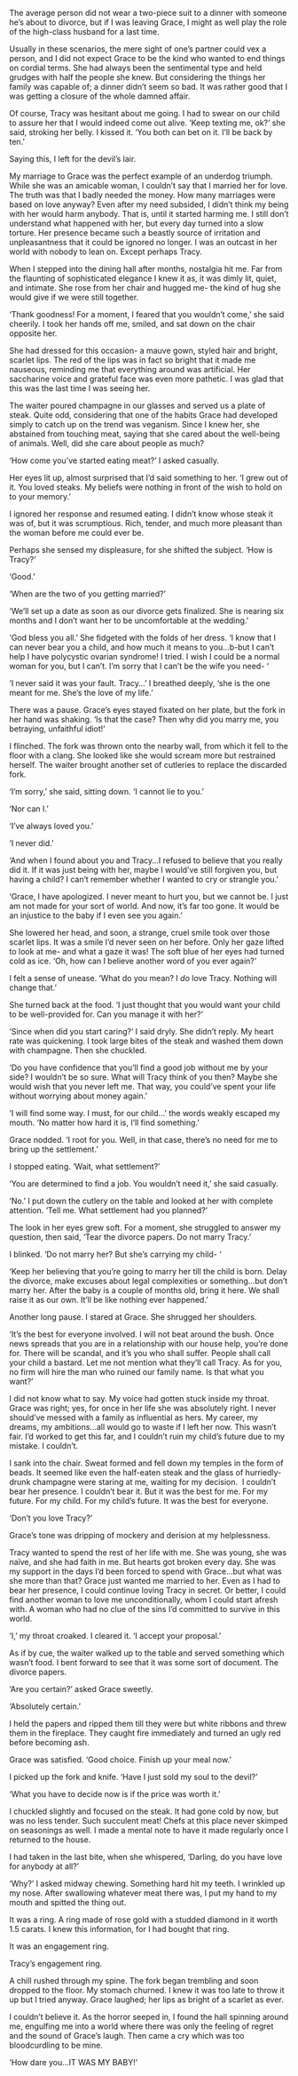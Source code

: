 The average person did not wear a two-piece suit to a dinner with someone he’s about to divorce, but if I was leaving Grace, I might as well play the role of the high-class husband for a last time.

Usually in these scenarios, the mere sight of one’s partner could vex a person, and I did not expect Grace to be the kind who wanted to end things on cordial terms. She had always been the sentimental type and held grudges with half the people she knew. But considering the things her family was capable of; a dinner didn’t seem so bad. It was rather good that I was getting a closure of the whole damned affair.

Of course, Tracy was hesitant about me going. I had to swear on our child to assure her that I would indeed come out alive. ‘Keep texting me, ok?’ she said, stroking her belly. I kissed it. ‘You both can bet on it. I’ll be back by ten.’

Saying this, I left for the devil’s lair.

My marriage to Grace was the perfect example of an underdog triumph. While she was an amicable woman, I couldn’t say that I married her for love. The truth was that I badly needed the money. How many marriages were based on love anyway? Even after my need subsided, I didn’t think my being with her would harm anybody. That is, until it started harming me. I still don’t understand what happened with her, but every day turned into a slow torture. Her presence became such a beastly source of irritation and unpleasantness that it could be ignored no longer. I was an outcast in her world with nobody to lean on. Except perhaps Tracy.

When I stepped into the dining hall after months, nostalgia hit me. Far from the flaunting of sophisticated elegance I knew it as, it was dimly lit, quiet, and intimate. She rose from her chair and hugged me- the kind of hug she would give if we were still together.

‘Thank goodness! For a moment, I feared that you wouldn’t come,’ she said cheerily. I took her hands off me, smiled, and sat down on the chair opposite her.

She had dressed for this occasion- a mauve gown, styled hair and bright, scarlet lips. The red of the lips was in fact so bright that it made me nauseous, reminding me that everything around was artificial. Her saccharine voice and grateful face was even more pathetic. I was glad that this was the last time I was seeing her.

The waiter poured champagne in our glasses and served us a plate of steak. Quite odd, considering that one of the habits Grace had developed simply to catch up on the trend was veganism. Since I knew her, she abstained from touching meat, saying that she cared about the well-being of animals. Well, did she care about people as much?

‘How come you’ve started eating meat?’ I asked casually.

Her eyes lit up, almost surprised that I’d said something to her. ‘I grew out of it. You loved steaks. My beliefs were nothing in front of the wish to hold on to your memory.’

I ignored her response and resumed eating. I didn’t know whose steak it was of, but it was scrumptious. Rich, tender, and much more pleasant than the woman before me could ever be.

Perhaps she sensed my displeasure, for she shifted the subject. ‘How is Tracy?’

‘Good.’

‘When are the two of you getting married?’

‘We’ll set up a date as soon as our divorce gets finalized. She is nearing six months and I don’t want her to be uncomfortable at the wedding.'

‘God bless you all.’ She fidgeted with the folds of her dress. ‘I know that I can never bear you a child, and how much it means to you…b-but I can’t help I have polycystic ovarian syndrome! I tried. I wish I could be a normal woman for you, but I can’t. I’m sorry that I can’t be the wife you need- ‘

‘I never said it was your fault. Tracy…’ I breathed deeply, ‘she is the one meant for me. She’s the love of my life.’

There was a pause. Grace’s eyes stayed fixated on her plate, but the fork in her hand was shaking. ‘Is that the case? Then why did you marry me, you betraying, unfaithful idiot!’

I flinched. The fork was thrown onto the nearby wall, from which it fell to the floor with a clang. She looked like she would scream more but restrained herself. The waiter brought another set of cutleries to replace the discarded fork.

‘I’m sorry,’ she said, sitting down. ‘I cannot lie to you.’

‘Nor can I.’

‘I’ve always loved you.’

‘I never did.’

‘And when I found about you and Tracy…I refused to believe that you really did it. If it was just being with her, maybe I would’ve still forgiven you, but having a child? I can’t remember whether I wanted to cry or strangle you.’

‘Grace, I have apologized. I never meant to hurt you, but we cannot be. I just am not made for your sort of world. And now, it’s far too gone. It would be an injustice to the baby if I even see you again.’

She lowered her head, and soon, a strange, cruel smile took over those scarlet lips. It was a smile I’d never seen on her before. Only her gaze lifted to look at me- and what a gaze it was! The soft blue of her eyes had turned cold as ice. ‘Oh, how can I believe another word of you ever again?’

I felt a sense of unease. ‘What do you mean? I *do* love Tracy. Nothing will change that.’

She turned back at the food. ‘I just thought that you would want your child to be well-provided for. Can you manage it with her?’

‘Since when did you start caring?’ I said dryly. She didn’t reply. My heart rate was quickening. I took large bites of the steak and washed them down with champagne. Then she chuckled.

‘Do you have confidence that you’ll find a good job without me by your side? I wouldn’t be so sure. What will Tracy think of you then? Maybe she would wish that you never left me. That way, you could’ve spent your life without worrying about money again.’

‘I will find some way. I must, for our child…’ the words weakly escaped my mouth. ‘No matter how hard it is, I’ll find something.’

Grace nodded. ‘I root for you. Well, in that case, there’s no need for me to bring up the settlement.’

I stopped eating. ‘Wait, what settlement?’

‘You are determined to find a job. You wouldn’t need it,’ she said casually.

‘No.’ I put down the cutlery on the table and looked at her with complete attention. ‘Tell me. What settlement had you planned?’

The look in her eyes grew soft. For a moment, she struggled to answer my question, then said, ‘Tear the divorce papers. Do not marry Tracy.’

I blinked. ‘Do not marry her? But she’s carrying my child- ‘

‘Keep her believing that you’re going to marry her till the child is born. Delay the divorce, make excuses about legal complexities or something…but don’t marry her. After the baby is a couple of months old, bring it here. We shall raise it as our own. It’ll be like nothing ever happened.’

Another long pause. I stared at Grace. She shrugged her shoulders.

‘It’s the best for everyone involved. I will not beat around the bush. Once news spreads that you are in a relationship with our house help, you’re done for. There will be scandal, and it’s you who shall suffer. People shall call your child a bastard. Let me not mention what they’ll call Tracy. As for you, no firm will hire the man who ruined our family name. Is that what you want?’

I did not know what to say. My voice had gotten stuck inside my throat. Grace was right; yes, for once in her life she was absolutely right. I never should’ve messed with a family as influential as hers. My career, my dreams, my ambitions…all would go to waste if I left her now. This wasn’t fair. I’d worked to get this far, and I couldn’t ruin my child’s future due to my mistake. I couldn’t.

I sank into the chair. Sweat formed and fell down my temples in the form of beads. It seemed like even the half-eaten steak and the glass of hurriedly-drunk champagne were staring at me, waiting for my decision.  I couldn’t bear her presence. I couldn’t bear it. But it was the best for me. For my future. For my child. For my child’s future. It was the best for everyone.

‘Don’t you love Tracy?’

Grace’s tone was dripping of mockery and derision at my helplessness.

Tracy wanted to spend the rest of her life with me. She was young, she was naïve, and she had faith in me. But hearts got broken every day. She was my support in the days I’d been forced to spend with Grace…but what was she more than that? Grace just wanted me married to her. Even as I had to bear her presence, I could continue loving Tracy in secret. Or better, I could find another woman to love me unconditionally, whom I could start afresh with. A woman who had no clue of the sins I’d committed to survive in this world.

‘I,’ my throat croaked. I cleared it. ‘I accept your proposal.’

As if by cue, the waiter walked up to the table and served something which wasn’t food. I bent forward to see that it was some sort of document. The divorce papers.

‘Are you certain?’ asked Grace sweetly.

‘Absolutely certain.’

I held the papers and ripped them till they were but white ribbons and threw them in the fireplace. They caught fire immediately and turned an ugly red before becoming ash.

Grace was satisfied. ‘Good choice. Finish up your meal now.’

I picked up the fork and knife. ‘Have I just sold my soul to the devil?’

‘What you have to decide now is if the price was worth it.’

I chuckled slightly and focused on the steak. It had gone cold by now, but was no less tender. Such succulent meat! Chefs at this place never skimped on seasonings as well. I made a mental note to have it made regularly once I returned to the house.

I had taken in the last bite, when she whispered, ‘Darling, do you have love for anybody at all?’

‘Why?’ I asked midway chewing. Something hard hit my teeth. I wrinkled up my nose. After swallowing whatever meat there was, I put my hand to my mouth and spitted the thing out.

It was a ring. A ring made of rose gold with a studded diamond in it worth 1.5 carats. I knew this information, for I had bought that ring.

It was an engagement ring.

Tracy’s engagement ring.

A chill rushed through my spine. The fork began trembling and soon dropped to the floor. My stomach churned. I knew it was too late to throw it up but I tried anyway. Grace laughed; her lips as bright of a scarlet as ever.

I couldn’t believe it. As the horror seeped in, I found the hall spinning around me, engulfing me into a world where there was only the feeling of regret and the sound of Grace’s laugh. Then came a cry which was too bloodcurdling to be mine.

‘How dare you…IT WAS MY BABY!’